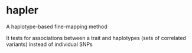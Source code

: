 # hapler
A haplotype-based fine-mapping method

It tests for associations between a trait and haplotypes (sets of correlated variants) instead of individual SNPs
